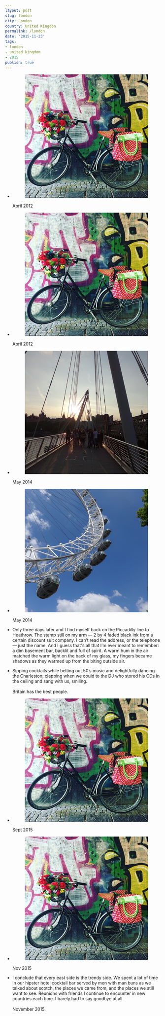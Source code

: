 ```yaml
---
layout: post
slug: london
city: London
country: United Kingdon
permalink: /london
date: '2015-11-23'
tags:
- london
- united kingdom
- 2015
publish: true
---
```


<ul class="photograph-composition">
  <li>
    <figure class="visual">
      <img src="../img/london/bike.jpg" alt="">
    </figure>
    <figcaption class="date">April 2012</figcaption>
  </li>
  <li>
    <figure class="visual">
      <img src="../img/london/bike.jpg" alt="">
    </figure>
    <figcaption class="date">April 2012</figcaption>
  </li>
  <li>
    <figure class="visual">
      <img src="../img/london/bridge.jpg" alt="">
    </figure>
    <figcaption class="date">May 2014</figcaption>
  </li>
  <li>
    <figure class="visual">
      <img src="../img/london/eye.jpg" alt="">
    </figure>
    <figcaption class="date">May 2014</figcaption>
  </li>
  <li>
    <p class="poem">
    Only three days later and I find myself back on the Piccadilly line to Heathrow. The stamp still on my arm — 2 by 4 faded black ink from a certain discount suit company. I can’t read the address, or the telephone — just the name. And I guess that's all that I’m ever meant to remember: a dim basement bar, backlit and full of spirit. A warm hum in the air matched the warm light on the back of my glass, my fingers became shadows as they warmed up from the biting outside air.
    </p>
  </li>
  <li>
    <p class="poem">
      Sipping cocktails while belting out 50’s music and delightfully dancing the Charleston; clapping when we could to the DJ who stored his CDs in the ceiling and sang with us, smiling.
      <br><br>
      Britain has the best people.
    </p>
  </li>
  <li>
    <figure class="visual">
      <img src="../img/london/bike.jpg" alt="">
    </figure>
    <figcaption class="date">Sept 2015</figcaption>
  </li>
  <li>
    <figure class="visual">
      <img src="../img/london/bike.jpg" alt="">
    </figure>
    <figcaption class="date">Nov 2015</figcaption>
  </li>
  <li>
    <p class="poem">
      I conclude that every east side is the trendy side. We spent a lot of time in our hipster hotel cocktail bar served by men with man buns as we talked about scotch, the places we came from, and the places we still want to see. Reunions with friends I continue to encounter in new countries each time. I barely had to say goodbye at all.
      <br><br>
      November 2015.
    </p>
  </li>
</ul>